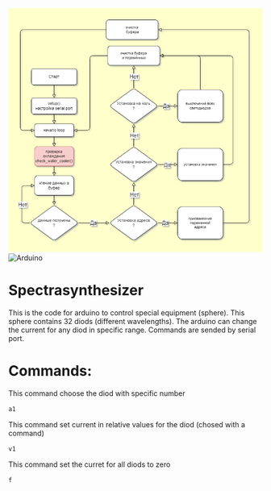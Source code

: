 ![spectrasynthesyser](./spectra_maker_logic.png)
![Arduino](https://img.shields.io/badge/-Arduino-00979D?style=for-the-badge&logo=Arduino&logoColor=white)
# Spectrasynthesizer
This is the code for arduino to control special equipment
(sphere). This sphere contains 32 diods (different wavelengths).
The arduino can change the current for any diod in specific range.
Commands are sended by serial port.

# Commands:
This command choose the diod with specific number
```javascript
a1
```
This command set current in relative values for the diod (chosed with a command)
```javascript
v1
```

This command set the curret for all diods to zero
```javascript
f
```

